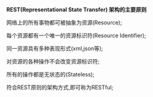 **REST(Representational State Transfer) 架构的主要原则**

网络上的所有事物都可被抽象为资源(Resource);

每个资源都有一个唯一的资源标识符(Resource Identifier);

同一资源具有多种表现形式(xml,json等);

对资源的各种操作不会改变资源标识符;

所有的操作都是无状态的(Stateless);

符合REST原则的架构方式,即可称为RESTful;